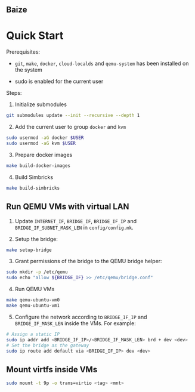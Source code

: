Baize
-----

Quick Start
===========

Prerequisites:

- `git`, `make`, `docker`, `cloud-localds` and `qemu-system` has been installed on the system

- sudo is enabled for the current user

Steps:

1. Initialize submodules
```bash
git submodules update --init --recursive --depth 1
```

2. Add the current user to group `docker` and `kvm`
```bash
sudo usermod -aG docker $USER
sudo usermod -aG kvm $USER
```

3. Prepare docker images
```bash
make build-docker-images
```

4. Build Simbricks
```bash
make build-simbricks
```

Run QEMU VMs with virtual LAN
--------------------------------

1. Update `INTERNET_IF`, `BRIDGE_IF`, `BRIDGE_IF_IP` and `BRIDGE_IF_SUBNET_MASK_LEN` in `config/config.mk`.

2. Setup the bridge:
```bash
make setup-bridge
```

3. Grant permissions of the bridge to the QEMU bridge helper:
```bash
sudo mkdir -p /etc/qemu
sudo echo "allow ${BRIDGE_IF} >> /etc/qemu/bridge.conf"
```

4. Run QEMU VMs
```bash
make qemu-ubuntu-vm0
make qemu-ubuntu-vm1
```

5. Configure the network according to `BRIDGE_IF_IP` and `BRIDGE_IF_MASK_LEN` inside the VMs. For example:
```bash
# Assign a static IP
sudo ip addr add <BRIDGE_IF_IP>/<BRIDGE_IF_MASK_LEN> brd + dev <dev>
# Set the bridge as the gateway
sudo ip route add default via <BRIDGE_IF_IP> dev <dev>
```

Mount virtfs inside VMs
-----------------------

```bash
sudo mount -t 9p -o trans=virtio <tag> <mnt>
```
